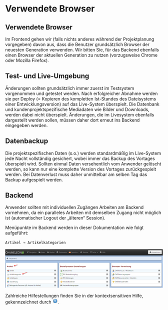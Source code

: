 # Verwendete Browser

## Verwendete Browser

Im Frontend gehen wir \(falls nichts anderes während der Projektplanung vorgegeben\) davon aus, dass die Benutzer grundsätzlich Browser der neuesten Generation verwenden. Wir bitten Sie, für das Backend ebenfalls einen Browser der aktuellen Generation zu nutzen \(vorzugsweise Chrome oder Mozilla Firefox\).

## Test- und Live-Umgebung

Änderungen sollten grundsätzlich immer zuerst im Testsystem vorgenommen und getestet werden. Nach erfolgreicher Abnahme werden sie per Deploy \(= Kopieren des kompletten Ist-Standes des Dateisystems einer Entwicklungsversion\) auf das Live-System überspielt. Die Datenbank und kundenprojektspezifische Mediadaten wie Bilder und Downloads, werden dabei nicht überspielt. Änderungen, die im Livesystem ebenfalls dargestellt werden sollen, müssen daher dort erneut ins Backend eingegeben werden.

## Datenbackup

Die projektspezifischen Daten \(s.o.\) werden standardmäßig im Live-System jede Nacht vollständig gesichert, wobei immer das Backup des Vortages überspielt wird. Sollten einmal Daten versehentlich vom Anwender gelöscht werden, so kann nur eine komplette Version des Vortages zurückgespielt werden. Bei Datenverlust muss daher unmittelbar am selben Tag das Backup aufgespielt werden.

## Backend

Anwender sollten mit individuellen Zugängen Arbeiten am Backend vornehmen, da ein paralleles Arbeiten mit demselben Zugang nicht möglich ist \(automatischer Logout der „älteren“ Session\).

Menüpunkte im Backend werden in dieser Dokumentation wie folgt aufgeführt:

```text
Artikel → Artikelkategorien
```

![](../.gitbook/assets/vorbemerkung_backend.png)

Zahlreiche Hilfestellungen finden Sie in der kontextsensitiven Hilfe, gekennzeichnet durch ![](../.gitbook/assets/hilfe.png).

